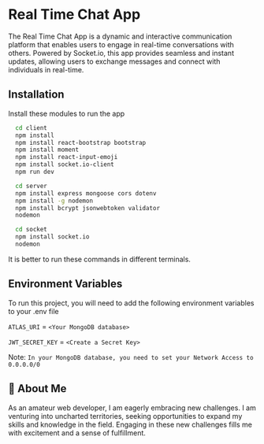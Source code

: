 
# Real Time Chat App

The Real Time Chat App is a dynamic and interactive communication platform that enables users to engage in real-time conversations with others. Powered by Socket.io, this app provides seamless and instant updates, allowing users to exchange messages and connect with individuals in real-time.


## Installation

Install these modules to run the app

```bash
  cd client
  npm install
  npm install react-bootstrap bootstrap
  npm install moment
  npm install react-input-emoji
  npm install socket.io-client
  npm run dev
```

```bash
  cd server
  npm install express mongoose cors dotenv
  npm install -g nodemon
  npm install bcrypt jsonwebtoken validator
  nodemon
```

```bash
  cd socket
  npm install socket.io
  nodemon
```
It is better to run these commands in different terminals. 
## Environment Variables

To run this project, you will need to add the following environment variables to your .env file

`ATLAS_URI` = `<Your MongoDB database>`

`JWT_SECRET_KEY` = `<Create a Secret Key>`

Note: `In your MongoDB database, you need to set your Network Access to 0.0.0.0/0`
## 🚀 About Me
As an amateur web developer, I am eagerly embracing new challenges. I am venturing into uncharted territories, seeking opportunities to expand my skills and knowledge in the field. Engaging in these new challenges fills me with excitement and a sense of fulfillment.

